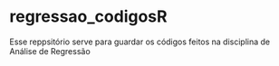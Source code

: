 # regressao_codigosR

Esse reppsitório serve para guardar os códigos feitos na disciplina de Análise de Regressão
